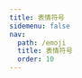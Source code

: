```yaml
---
title: 表情符号
sidemenu: false
nav:
  path: /emoji
  title: 表情符号
  order: 10
---
```


<code src="./components/index.tsx" inline />
